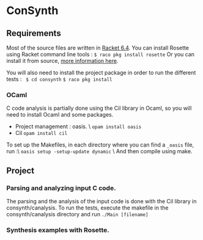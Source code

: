 # ConSynth

## Requirements
Most of the source files are written in [Racket 6.4](https://racket-lang.org/download/). You can install Rosette using Racket command line tools :
```$ raco pkg install rosette```
Or you can install it from source, [more information here](https://github.com/emina/rosette).

You will also need to install the project package in order to run the different tests :
``` $ cd consynth```
``` $ raco pkg install ```

### OCaml
C code analysis is partially done using the Cil library in Ocaml, so you will need to install Ocaml and some packages.
- Project management : oasis. \\
  ``` opam install oasis ```
- Cil ``` opam install cil ```

To set up the Makefiles, in each directory where you can find a ```_oasis``` file, run :\\
```oasis setup -setup-update dynamic``` \\
And then compile using make.

## Project

### Parsing and analyzing input C code.
The parsing and the analysis of the input code is done with the Cil library in consynth/canalysis. To run the tests, execute the makefile in the consynth/canalysis directory and run ```./Main [filename]```

### Synthesis examples with Rosette.